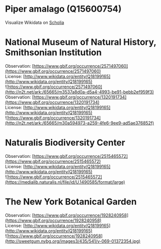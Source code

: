 
Piper amalago (Q15600754)
=========================
  
Visualize Wikidata on [Scholia](https://scholia.toolforge.org/taxon/Q15600754)
# National Museum of Natural History, Smithsonian Institution
  
Observation: [https://www.gbif.org/occurrence/2571497060](https://www.gbif.org/occurrence/2571497060)  
License: [http://www.wikidata.org/entity/Q18199165](http://www.wikidata.org/entity/Q18199165)  
![https://www.gbif.org/occurrence/2571497060](http://n2t.net/ark:/65665/m3537a8d0a-d5a4-4993-be91-bebb2ef959f3)  
Observation: [https://www.gbif.org/occurrence/1320191734](https://www.gbif.org/occurrence/1320191734)  
License: [http://www.wikidata.org/entity/Q18199165](http://www.wikidata.org/entity/Q18199165)  
![https://www.gbif.org/occurrence/1320191734](http://n2t.net/ark:/65665/m30a594973-a259-4fe6-9ee9-ad5ae376852f)
# Naturalis Biodiversity Center
  
Observation: [https://www.gbif.org/occurrence/2515465572](https://www.gbif.org/occurrence/2515465572)  
License: [http://www.wikidata.org/entity/Q18199165](http://www.wikidata.org/entity/Q18199165)  
![https://www.gbif.org/occurrence/2515465572](https://medialib.naturalis.nl/file/id/U.1490585/format/large)
# The New York Botanical Garden
  
Observation: [https://www.gbif.org/occurrence/1928240958](https://www.gbif.org/occurrence/1928240958)  
License: [http://www.wikidata.org/entity/Q18199165](http://www.wikidata.org/entity/Q18199165)  
![https://www.gbif.org/occurrence/1928240958](http://sweetgum.nybg.org/images3/435/541/v-069-01372354.jpg)